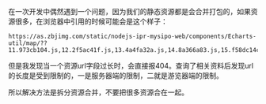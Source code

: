 在一次开发中偶然遇到一个问题，因为我们的静态资源都是会合并打包的，如果资源很多，在浏览器中引用的时候可能会是这个样子：
```
https://as.zbjimg.com/static/nodejs-ipr-mysipo-web/components/Echarts-util/map/??11.973cb104.js,12.2f5ac41f.js,13.4a4fa32a.js,14.8a366a83.js,15.f58dc14c.js,21.45a2cf85.js,22.4a5cddb8.js,23.82e236cc.js......
```
但是我发现当一个资源url字段过长时，会直接报404。查询了相关资料后发现url的长度是受到限制的，一是服务器端的限制，二就是游览器端的限制。

所以解决方法是拆分资源合并，不要把很多资源合在一起。